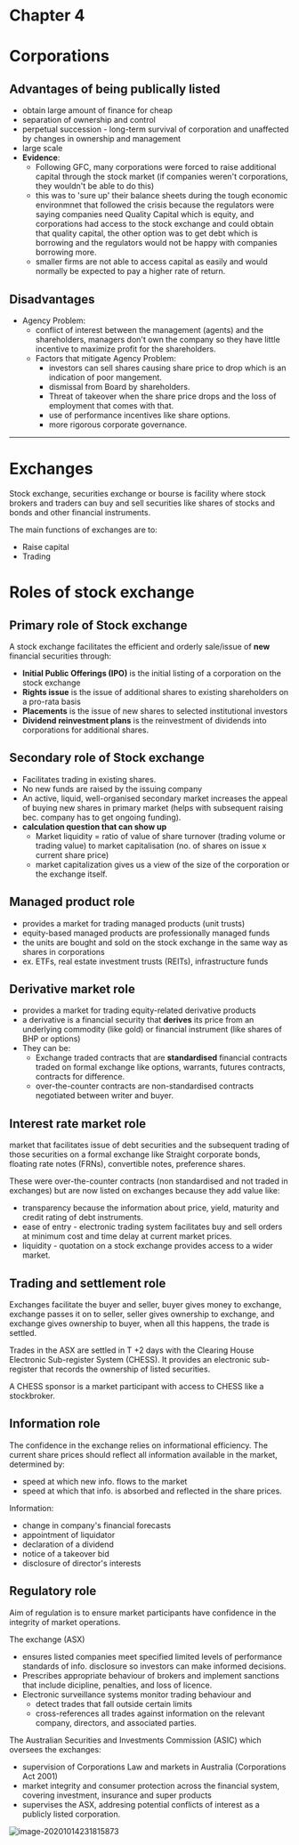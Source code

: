 # Chapter 4

# Corporations

## Advantages of being publically listed

* obtain large amount of finance for cheap
* separation of ownership and control
* perpetual succession - long-term survival of corporation and unaffected by changes in ownership and management
* large  scale
* **Evidence**:
	* Following GFC, many corporations were forced to raise additional capital through the stock market (if companies weren't corporations, they wouldn't be able to do this)
	* this was to 'sure up' their balance sheets during the tough economic environmnet that followed the crisis because the regulators were saying companies need Quality Capital which is equity, and corporations had access to the stock exchange and could obtain that quality capital, the other option was to get debt which is borrowing and the regulators would not be happy with companies borrowing more.
	* smaller firms are not able to access capital as easily and would normally be expected to pay a higher rate of return.



## Disadvantages

* Agency Problem:
	* conflict of interest between the management (agents) and the shareholders, managers don't own the company so they have little incentive to maximize profit for the shareholders.
	* Factors that mitigate Agency Problem:
		* investors can sell shares causing share price to drop which is an indication of poor mangement.
		* dismissal from Board by shareholders.
		* Threat of takeover when the share price drops and the loss of employment that comes with that.
		* use of performance incentives like share options.
		* more rigorous corporate governance. 



---

# Exchanges

Stock exchange, securities exchange or bourse is facility where stock brokers and traders can buy and sell securities like shares of stocks and bonds and other financial instruments.

The main functions of exchanges are to:

* Raise capital
* Trading

# Roles of stock exchange

## Primary role of Stock exchange

A stock exchange facilitates the efficient and orderly sale/issue of **new** financial securities through:

* **Initial Public Offerings (IPO)** is the initial listing of a corporation on the stock exchange
* **Rights issue** is the issue of additional shares to existing shareholders on a pro-rata basis
* **Placements** is the issue of new shares to selected institutional investors
* **Dividend reinvestment plans** is the reinvestment of dividends into corporations for additional shares. 



## Secondary role of Stock exchange

* Facilitates trading in existing shares.
* No new funds are raised by the issuing company
* An active, liquid, well-organised secondary market increases the appeal of buying new shares in primary market (helps with subsequent raising bec. company has to get ongoing funding).
* **calculation question that can show up**
	* Market liquidity = ratio of value of share turnover (trading volume or trading value) to market capitalisation (no. of shares on issue x current share price)
	* market capitalization gives us a view of the size of the corporation or the exchange itself.



## Managed product role

* provides a market for trading managed products (unit trusts)
* equity-based managed products are professionally managed funds
* the units are bought and sold on the stock exchange in the same way as shares in corporations
* ex. ETFs, real estate investment trusts (REITs), infrastructure funds



## Derivative market role

* provides a market for trading equity-related derivative products
* a derivative is a financial security that **derives** its price from an underlying commodity (like gold) or financial instrument (like shares of BHP or options)
* They can be:
	* Exchange traded contracts that are **standardised** financial contracts traded on formal exchange like options, warrants, futures contracts, contracts for difference.
	* over-the-counter contracts are non-standardised contracts negotiated between writer and buyer.



## Interest rate market role

market that facilitates issue of debt securities and the subsequent trading of those securities on a formal exchange like Straight corporate bonds, floating rate notes (FRNs), convertible notes, preference shares.

These were over-the-counter contracts (non standardised and not traded in exchanges) but are now listed on exchanges because they add value like:

* transparency because the information about price, yield, maturity and credit rating of debt instruments.
* ease of entry - electronic trading system facilitates buy and sell orders at minimum cost and time delay at current market prices.
* liquidity - quotation on a stock exchange provides access to a wider market.



## Trading and settlement role

Exchanges facilitate the buyer and seller, buyer gives money to exchange, exchange passes it on to seller, seller gives ownership to exchange, and exchange gives ownership to buyer, when all this happens, the trade is settled.

Trades in the ASX are settled in T +2 days with the Clearing House Electronic Sub-register System (CHESS). It provides an electronic sub-register that records the ownership of listed securities.

A CHESS sponsor is a market participant with access to CHESS like a stockbroker.



## Information role

The confidence in the exchange relies on informational efficiency. The current share prices should reflect all information available in the market, determined by:

* speed at which new info. flows to the market
* speed at which that info. is absorbed and reflected in the share prices.

Information:

* change in company's financial forecasts
* appointment of liquidator
* declaration of a dividend
* notice of a takeover bid
* disclosure of director's interests



## Regulatory role

Aim of regulation is to ensure market participants have confidence in the integrity of market operations.

The exchange (ASX)

* ensures listed companies meet specified limited levels of performance standards of info. disclosure so investors can make informed decisions.
* Prescribes appropriate behaviour of brokers and implement sanctions that include dicipline, penalties, and loss of licence.
* Electronic surveillance systems monitor trading behaviour and
	* detect trades that fall outside certain limits
	* cross-references all trades against information on the relevant company, directors, and associated parties.

The Australian Securities and Investments Commission (ASIC) which oversees the exchanges:

* supervision of Corporations Law and markets in Australia (Corporations Act 2001)
* market integrity and consumer protection across the financial system, covering investment, insurance and super products
* supervises the ASX, addresing potential conflicts of interest as a publicly listed corporation.



![image-20201014231815873](C:\Users\subra\Documents\Notes\UNSW\20T3\1612fins\ch4_corporations_exchanges.assets\image-20201014231815873.png)